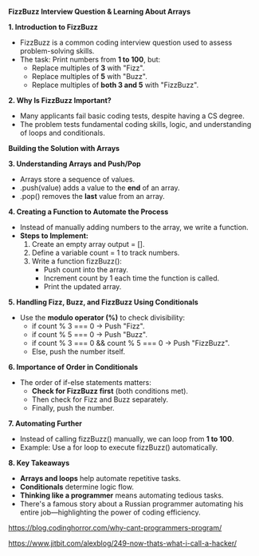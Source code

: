 **FizzBuzz Interview Question & Learning About Arrays**

**1\. Introduction to FizzBuzz**

- FizzBuzz is a common coding interview question used to assess problem-solving skills.
- The task: Print numbers from **1 to 100**, but:
  - Replace multiples of **3** with "Fizz".
  - Replace multiples of **5** with "Buzz".
  - Replace multiples of **both 3 and 5** with "FizzBuzz".

**2\. Why Is FizzBuzz Important?**

- Many applicants fail basic coding tests, despite having a CS degree.
- The problem tests fundamental coding skills, logic, and understanding of loops and conditionals.

**Building the Solution with Arrays**

**3\. Understanding Arrays and Push/Pop**

- Arrays store a sequence of values.
- .push(value) adds a value to the **end** of an array.
- .pop() removes the **last** value from an array.

**4\. Creating a Function to Automate the Process**

- Instead of manually adding numbers to the array, we write a function.
- **Steps to Implement:**
    1. Create an empty array output = \[\].
    2. Define a variable count = 1 to track numbers.
    3. Write a function fizzBuzz():
        - Push count into the array.
        - Increment count by 1 each time the function is called.
        - Print the updated array.

**5\. Handling Fizz, Buzz, and FizzBuzz Using Conditionals**

- Use the **modulo operator (%)** to check divisibility:
  - if count % 3 === 0 → Push "Fizz".
  - if count % 5 === 0 → Push "Buzz".
  - if count % 3 === 0 && count % 5 === 0 → Push "FizzBuzz".
  - Else, push the number itself.

**6\. Importance of Order in Conditionals**

- The order of if-else statements matters:
  - **Check for FizzBuzz first** (both conditions met).
  - Then check for Fizz and Buzz separately.
  - Finally, push the number.

**7\. Automating Further**

- Instead of calling fizzBuzz() manually, we can loop from **1 to 100**.
- Example: Use a for loop to execute fizzBuzz() automatically.

**8\. Key Takeaways**

- **Arrays and loops** help automate repetitive tasks.
- **Conditionals** determine logic flow.
- **Thinking like a programmer** means automating tedious tasks.
- There's a famous story about a Russian programmer automating his entire job—highlighting the power of coding efficiency.



<https://blog.codinghorror.com/why-cant-programmers-program/>

<https://www.jitbit.com/alexblog/249-now-thats-what-i-call-a-hacker/>